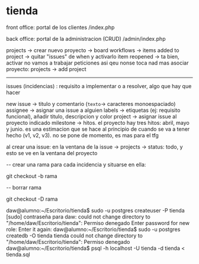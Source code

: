# tienda

front office: portal de los clientes /index.php

back office: portal de la administracion (CRUD) /admin/index.php

projects -> crear nuevo proyecto -> board
workflows -> items added to project -> quitar "issues" de when y activarlo
item reopened -> ta bien, activar
no vamos a trabajar peticiones asi qeu nonse toca nad mas
asociar proyecto: projects -> add project

---

issues (incidencias) : requisito a implementar o a resolver, algo que hay que hacer

new issue -> titulo y comentario (`texto`-> caracteres monoespaciado)
assignee -> asignar una issue a alguien
labels -> etiquetas  (ej: requisito funcional), añadir titulo, descripcion y color
project -> asignar issue al proyecto indicado
milestone -> hitos. el proyecto hay tres hitos: abril, mayo y junio. es una estimacion que se hace al principio de cuando se va a tener hecho (v1, v2, v3). no se pone de momento, es mas para el tfg

al crear una issue: en la ventana de la issue -> projects -> status: todo, y esto se ve en la ventana del proyecto

-- crear una rama para cada incidencia y situarse en ella:

git checkout -b rama

-- borrar rama

git checkout -D rama


daw@alumno:~/Escritorio/tienda$ sudo -u postgres createuser -P tienda
[sudo] contraseña para daw:
could not change directory to "/home/daw/Escritorio/tienda": Permiso denegado
Enter password for new role:
Enter it again:
daw@alumno:~/Escritorio/tienda$ sudo -u postgres createdb -O tienda tienda
could not change directory to "/home/daw/Escritorio/tienda": Permiso denegado
daw@alumno:~/Escritorio/tienda$ psql -h localhost -U tienda -d tienda < tienda.sql

